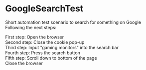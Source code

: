 # GoogleSearchTest
Short automation test scenario to search for something on Google  
Following the next steps:    

First step: Open the browser  
Second step: Close the cookie pop-up  
Third step: Input "gaming monitors" into the search bar  
Fourth step: Press the search button  
Fifth step: Scroll down to bottom of the page  
Close the browser
